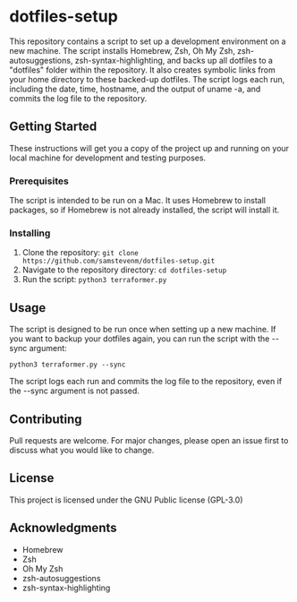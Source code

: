 # dotfiles-setup

This repository contains a script to set up a development environment on a new machine. The script installs Homebrew, Zsh, Oh My Zsh, zsh-autosuggestions, zsh-syntax-highlighting, and backs up all dotfiles to a "dotfiles" folder within the repository. It also creates symbolic links from your home directory to these backed-up dotfiles. The script logs each run, including the date, time, hostname, and the output of uname -a, and commits the log file to the repository.

## Getting Started

These instructions will get you a copy of the project up and running on your local machine for development and testing purposes.

### Prerequisites

The script is intended to be run on a Mac. It uses Homebrew to install packages, so if Homebrew is not already installed, the script will install it.

### Installing

1. Clone the repository:
`git clone https://github.com/samstevenm/dotfiles-setup.git`
2. Navigate to the repository directory:
`cd dotfiles-setup`
3. Run the script:
`python3 terraformer.py`

## Usage

The script is designed to be run once when setting up a new machine. If you want to backup your dotfiles again, you can run the script with the --sync argument:

`python3 terraformer.py --sync`

The script logs each run and commits the log file to the repository, even if the --sync argument is not passed.

## Contributing

Pull requests are welcome. For major changes, please open an issue first to discuss what you would like to change.

## License

This project is licensed under the GNU Public license (GPL-3.0)

## Acknowledgments

- Homebrew
- Zsh
- Oh My Zsh
- zsh-autosuggestions
- zsh-syntax-highlighting